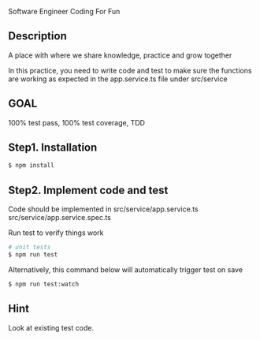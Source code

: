 Software Engineer Coding For Fun

## Description

A place with where we share knowledge, practice and grow together

In this practice, you need to write code and test to make sure the functions are working as expected in the app.service.ts file under src/service

## GOAL

100% test pass, 100% test coverage, TDD

## Step1. Installation

```bash
$ npm install
```

## Step2. Implement code and test

Code should be implemented in
src/service/app.service.ts
src/service/app.service.spec.ts

Run test to verify things work

```bash
# unit tests
$ npm run test
```

Alternatively, this command below will automatically trigger test on save

```bash
$ npm run test:watch
```

## Hint

Look at existing test code.
